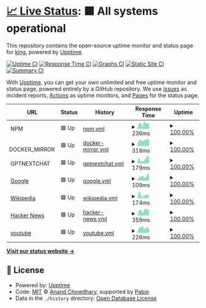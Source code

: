 # [📈 Live Status](https://king-king521.github.io/upptime): <!--live status--> **🟩 All systems operational**

This repository contains the open-source uptime monitor and status page for [king](https://king-king521.github.io/upptime), powered by [Upptime](https://github.com/upptime/upptime).

[![Uptime CI](https://github.com/king-king521/upptime/workflows/Uptime%20CI/badge.svg)](https://github.com/king-king521/upptime/actions?query=workflow%3A%22Uptime+CI%22)
[![Response Time CI](https://github.com/king-king521/upptime/workflows/Response%20Time%20CI/badge.svg)](https://github.com/king-king521/upptime/actions?query=workflow%3A%22Response+Time+CI%22)
[![Graphs CI](https://github.com/king-king521/upptime/workflows/Graphs%20CI/badge.svg)](https://github.com/king-king521/upptime/actions?query=workflow%3A%22Graphs+CI%22)
[![Static Site CI](https://github.com/king-king521/upptime/workflows/Static%20Site%20CI/badge.svg)](https://github.com/king-king521/upptime/actions?query=workflow%3A%22Static+Site+CI%22)
[![Summary CI](https://github.com/king-king521/upptime/workflows/Summary%20CI/badge.svg)](https://github.com/king-king521/upptime/actions?query=workflow%3A%22Summary+CI%22)

With [Upptime](https://upptime.js.org), you can get your own unlimited and free uptime monitor and status page, powered entirely by a GitHub repository. We use [Issues](https://github.com/king-king521/upptime/issues) as incident reports, [Actions](https://github.com/king-king521/upptime/actions) as uptime monitors, and [Pages](https://king-king521.github.io/upptime) for the status page.

<!--start: status pages-->
<!-- This summary is generated by Upptime (https://github.com/upptime/upptime) -->
<!-- Do not edit this manually, your changes will be overwritten -->
<!-- prettier-ignore -->
| URL | Status | History | Response Time | Uptime |
| --- | ------ | ------- | ------------- | ------ |
| <img alt="" src="https://icons.duckduckgo.com/ip3/null.ico" height="13"> NPM | 🟩 Up | [npm.yml](https://github.com/king-king521/upptime/commits/HEAD/history/npm.yml) | <details><summary><img alt="Response time graph" src="./graphs/npm/response-time-week.png" height="20"> 236ms</summary><br><a href="https://upptime.augi.top/history/npm"><img alt="Response time 210" src="https://img.shields.io/endpoint?url=https%3A%2F%2Fraw.githubusercontent.com%2Fking-king521%2Fupptime%2FHEAD%2Fapi%2Fnpm%2Fresponse-time.json"></a><br><a href="https://upptime.augi.top/history/npm"><img alt="24-hour response time 415" src="https://img.shields.io/endpoint?url=https%3A%2F%2Fraw.githubusercontent.com%2Fking-king521%2Fupptime%2FHEAD%2Fapi%2Fnpm%2Fresponse-time-day.json"></a><br><a href="https://upptime.augi.top/history/npm"><img alt="7-day response time 236" src="https://img.shields.io/endpoint?url=https%3A%2F%2Fraw.githubusercontent.com%2Fking-king521%2Fupptime%2FHEAD%2Fapi%2Fnpm%2Fresponse-time-week.json"></a><br><a href="https://upptime.augi.top/history/npm"><img alt="30-day response time 201" src="https://img.shields.io/endpoint?url=https%3A%2F%2Fraw.githubusercontent.com%2Fking-king521%2Fupptime%2FHEAD%2Fapi%2Fnpm%2Fresponse-time-month.json"></a><br><a href="https://upptime.augi.top/history/npm"><img alt="1-year response time 210" src="https://img.shields.io/endpoint?url=https%3A%2F%2Fraw.githubusercontent.com%2Fking-king521%2Fupptime%2FHEAD%2Fapi%2Fnpm%2Fresponse-time-year.json"></a></details> | <details><summary><a href="https://upptime.augi.top/history/npm">100.00%</a></summary><a href="https://upptime.augi.top/history/npm"><img alt="All-time uptime 98.98%" src="https://img.shields.io/endpoint?url=https%3A%2F%2Fraw.githubusercontent.com%2Fking-king521%2Fupptime%2FHEAD%2Fapi%2Fnpm%2Fuptime.json"></a><br><a href="https://upptime.augi.top/history/npm"><img alt="24-hour uptime 100.00%" src="https://img.shields.io/endpoint?url=https%3A%2F%2Fraw.githubusercontent.com%2Fking-king521%2Fupptime%2FHEAD%2Fapi%2Fnpm%2Fuptime-day.json"></a><br><a href="https://upptime.augi.top/history/npm"><img alt="7-day uptime 100.00%" src="https://img.shields.io/endpoint?url=https%3A%2F%2Fraw.githubusercontent.com%2Fking-king521%2Fupptime%2FHEAD%2Fapi%2Fnpm%2Fuptime-week.json"></a><br><a href="https://upptime.augi.top/history/npm"><img alt="30-day uptime 98.33%" src="https://img.shields.io/endpoint?url=https%3A%2F%2Fraw.githubusercontent.com%2Fking-king521%2Fupptime%2FHEAD%2Fapi%2Fnpm%2Fuptime-month.json"></a><br><a href="https://upptime.augi.top/history/npm"><img alt="1-year uptime 98.98%" src="https://img.shields.io/endpoint?url=https%3A%2F%2Fraw.githubusercontent.com%2Fking-king521%2Fupptime%2FHEAD%2Fapi%2Fnpm%2Fuptime-year.json"></a></details>
| <img alt="" src="https://icons.duckduckgo.com/ip3/null.ico" height="13"> DOCKER_MIRROR | 🟩 Up | [docker-mirror.yml](https://github.com/king-king521/upptime/commits/HEAD/history/docker-mirror.yml) | <details><summary><img alt="Response time graph" src="./graphs/docker-mirror/response-time-week.png" height="20"> 318ms</summary><br><a href="https://upptime.augi.top/history/docker-mirror"><img alt="Response time 321" src="https://img.shields.io/endpoint?url=https%3A%2F%2Fraw.githubusercontent.com%2Fking-king521%2Fupptime%2FHEAD%2Fapi%2Fdocker-mirror%2Fresponse-time.json"></a><br><a href="https://upptime.augi.top/history/docker-mirror"><img alt="24-hour response time 316" src="https://img.shields.io/endpoint?url=https%3A%2F%2Fraw.githubusercontent.com%2Fking-king521%2Fupptime%2FHEAD%2Fapi%2Fdocker-mirror%2Fresponse-time-day.json"></a><br><a href="https://upptime.augi.top/history/docker-mirror"><img alt="7-day response time 318" src="https://img.shields.io/endpoint?url=https%3A%2F%2Fraw.githubusercontent.com%2Fking-king521%2Fupptime%2FHEAD%2Fapi%2Fdocker-mirror%2Fresponse-time-week.json"></a><br><a href="https://upptime.augi.top/history/docker-mirror"><img alt="30-day response time 316" src="https://img.shields.io/endpoint?url=https%3A%2F%2Fraw.githubusercontent.com%2Fking-king521%2Fupptime%2FHEAD%2Fapi%2Fdocker-mirror%2Fresponse-time-month.json"></a><br><a href="https://upptime.augi.top/history/docker-mirror"><img alt="1-year response time 321" src="https://img.shields.io/endpoint?url=https%3A%2F%2Fraw.githubusercontent.com%2Fking-king521%2Fupptime%2FHEAD%2Fapi%2Fdocker-mirror%2Fresponse-time-year.json"></a></details> | <details><summary><a href="https://upptime.augi.top/history/docker-mirror">100.00%</a></summary><a href="https://upptime.augi.top/history/docker-mirror"><img alt="All-time uptime 100.00%" src="https://img.shields.io/endpoint?url=https%3A%2F%2Fraw.githubusercontent.com%2Fking-king521%2Fupptime%2FHEAD%2Fapi%2Fdocker-mirror%2Fuptime.json"></a><br><a href="https://upptime.augi.top/history/docker-mirror"><img alt="24-hour uptime 100.00%" src="https://img.shields.io/endpoint?url=https%3A%2F%2Fraw.githubusercontent.com%2Fking-king521%2Fupptime%2FHEAD%2Fapi%2Fdocker-mirror%2Fuptime-day.json"></a><br><a href="https://upptime.augi.top/history/docker-mirror"><img alt="7-day uptime 100.00%" src="https://img.shields.io/endpoint?url=https%3A%2F%2Fraw.githubusercontent.com%2Fking-king521%2Fupptime%2FHEAD%2Fapi%2Fdocker-mirror%2Fuptime-week.json"></a><br><a href="https://upptime.augi.top/history/docker-mirror"><img alt="30-day uptime 100.00%" src="https://img.shields.io/endpoint?url=https%3A%2F%2Fraw.githubusercontent.com%2Fking-king521%2Fupptime%2FHEAD%2Fapi%2Fdocker-mirror%2Fuptime-month.json"></a><br><a href="https://upptime.augi.top/history/docker-mirror"><img alt="1-year uptime 100.00%" src="https://img.shields.io/endpoint?url=https%3A%2F%2Fraw.githubusercontent.com%2Fking-king521%2Fupptime%2FHEAD%2Fapi%2Fdocker-mirror%2Fuptime-year.json"></a></details>
| <img alt="" src="https://icons.duckduckgo.com/ip3/null.ico" height="13"> GPTNEXTCHAT | 🟩 Up | [gptnextchat.yml](https://github.com/king-king521/upptime/commits/HEAD/history/gptnextchat.yml) | <details><summary><img alt="Response time graph" src="./graphs/gptnextchat/response-time-week.png" height="20"> 179ms</summary><br><a href="https://upptime.augi.top/history/gptnextchat"><img alt="Response time 208" src="https://img.shields.io/endpoint?url=https%3A%2F%2Fraw.githubusercontent.com%2Fking-king521%2Fupptime%2FHEAD%2Fapi%2Fgptnextchat%2Fresponse-time.json"></a><br><a href="https://upptime.augi.top/history/gptnextchat"><img alt="24-hour response time 108" src="https://img.shields.io/endpoint?url=https%3A%2F%2Fraw.githubusercontent.com%2Fking-king521%2Fupptime%2FHEAD%2Fapi%2Fgptnextchat%2Fresponse-time-day.json"></a><br><a href="https://upptime.augi.top/history/gptnextchat"><img alt="7-day response time 179" src="https://img.shields.io/endpoint?url=https%3A%2F%2Fraw.githubusercontent.com%2Fking-king521%2Fupptime%2FHEAD%2Fapi%2Fgptnextchat%2Fresponse-time-week.json"></a><br><a href="https://upptime.augi.top/history/gptnextchat"><img alt="30-day response time 205" src="https://img.shields.io/endpoint?url=https%3A%2F%2Fraw.githubusercontent.com%2Fking-king521%2Fupptime%2FHEAD%2Fapi%2Fgptnextchat%2Fresponse-time-month.json"></a><br><a href="https://upptime.augi.top/history/gptnextchat"><img alt="1-year response time 208" src="https://img.shields.io/endpoint?url=https%3A%2F%2Fraw.githubusercontent.com%2Fking-king521%2Fupptime%2FHEAD%2Fapi%2Fgptnextchat%2Fresponse-time-year.json"></a></details> | <details><summary><a href="https://upptime.augi.top/history/gptnextchat">100.00%</a></summary><a href="https://upptime.augi.top/history/gptnextchat"><img alt="All-time uptime 99.97%" src="https://img.shields.io/endpoint?url=https%3A%2F%2Fraw.githubusercontent.com%2Fking-king521%2Fupptime%2FHEAD%2Fapi%2Fgptnextchat%2Fuptime.json"></a><br><a href="https://upptime.augi.top/history/gptnextchat"><img alt="24-hour uptime 100.00%" src="https://img.shields.io/endpoint?url=https%3A%2F%2Fraw.githubusercontent.com%2Fking-king521%2Fupptime%2FHEAD%2Fapi%2Fgptnextchat%2Fuptime-day.json"></a><br><a href="https://upptime.augi.top/history/gptnextchat"><img alt="7-day uptime 100.00%" src="https://img.shields.io/endpoint?url=https%3A%2F%2Fraw.githubusercontent.com%2Fking-king521%2Fupptime%2FHEAD%2Fapi%2Fgptnextchat%2Fuptime-week.json"></a><br><a href="https://upptime.augi.top/history/gptnextchat"><img alt="30-day uptime 99.96%" src="https://img.shields.io/endpoint?url=https%3A%2F%2Fraw.githubusercontent.com%2Fking-king521%2Fupptime%2FHEAD%2Fapi%2Fgptnextchat%2Fuptime-month.json"></a><br><a href="https://upptime.augi.top/history/gptnextchat"><img alt="1-year uptime 99.97%" src="https://img.shields.io/endpoint?url=https%3A%2F%2Fraw.githubusercontent.com%2Fking-king521%2Fupptime%2FHEAD%2Fapi%2Fgptnextchat%2Fuptime-year.json"></a></details>
| <img alt="" src="https://icons.duckduckgo.com/ip3/www.google.com.ico" height="13"> [Google](https://www.google.com) | 🟩 Up | [google.yml](https://github.com/king-king521/upptime/commits/HEAD/history/google.yml) | <details><summary><img alt="Response time graph" src="./graphs/google/response-time-week.png" height="20"> 109ms</summary><br><a href="https://upptime.augi.top/history/google"><img alt="Response time 106" src="https://img.shields.io/endpoint?url=https%3A%2F%2Fraw.githubusercontent.com%2Fking-king521%2Fupptime%2FHEAD%2Fapi%2Fgoogle%2Fresponse-time.json"></a><br><a href="https://upptime.augi.top/history/google"><img alt="24-hour response time 104" src="https://img.shields.io/endpoint?url=https%3A%2F%2Fraw.githubusercontent.com%2Fking-king521%2Fupptime%2FHEAD%2Fapi%2Fgoogle%2Fresponse-time-day.json"></a><br><a href="https://upptime.augi.top/history/google"><img alt="7-day response time 109" src="https://img.shields.io/endpoint?url=https%3A%2F%2Fraw.githubusercontent.com%2Fking-king521%2Fupptime%2FHEAD%2Fapi%2Fgoogle%2Fresponse-time-week.json"></a><br><a href="https://upptime.augi.top/history/google"><img alt="30-day response time 112" src="https://img.shields.io/endpoint?url=https%3A%2F%2Fraw.githubusercontent.com%2Fking-king521%2Fupptime%2FHEAD%2Fapi%2Fgoogle%2Fresponse-time-month.json"></a><br><a href="https://upptime.augi.top/history/google"><img alt="1-year response time 106" src="https://img.shields.io/endpoint?url=https%3A%2F%2Fraw.githubusercontent.com%2Fking-king521%2Fupptime%2FHEAD%2Fapi%2Fgoogle%2Fresponse-time-year.json"></a></details> | <details><summary><a href="https://upptime.augi.top/history/google">100.00%</a></summary><a href="https://upptime.augi.top/history/google"><img alt="All-time uptime 100.00%" src="https://img.shields.io/endpoint?url=https%3A%2F%2Fraw.githubusercontent.com%2Fking-king521%2Fupptime%2FHEAD%2Fapi%2Fgoogle%2Fuptime.json"></a><br><a href="https://upptime.augi.top/history/google"><img alt="24-hour uptime 100.00%" src="https://img.shields.io/endpoint?url=https%3A%2F%2Fraw.githubusercontent.com%2Fking-king521%2Fupptime%2FHEAD%2Fapi%2Fgoogle%2Fuptime-day.json"></a><br><a href="https://upptime.augi.top/history/google"><img alt="7-day uptime 100.00%" src="https://img.shields.io/endpoint?url=https%3A%2F%2Fraw.githubusercontent.com%2Fking-king521%2Fupptime%2FHEAD%2Fapi%2Fgoogle%2Fuptime-week.json"></a><br><a href="https://upptime.augi.top/history/google"><img alt="30-day uptime 100.00%" src="https://img.shields.io/endpoint?url=https%3A%2F%2Fraw.githubusercontent.com%2Fking-king521%2Fupptime%2FHEAD%2Fapi%2Fgoogle%2Fuptime-month.json"></a><br><a href="https://upptime.augi.top/history/google"><img alt="1-year uptime 100.00%" src="https://img.shields.io/endpoint?url=https%3A%2F%2Fraw.githubusercontent.com%2Fking-king521%2Fupptime%2FHEAD%2Fapi%2Fgoogle%2Fuptime-year.json"></a></details>
| <img alt="" src="https://icons.duckduckgo.com/ip3/en.wikipedia.org.ico" height="13"> [Wikipedia](https://en.wikipedia.org) | 🟩 Up | [wikipedia.yml](https://github.com/king-king521/upptime/commits/HEAD/history/wikipedia.yml) | <details><summary><img alt="Response time graph" src="./graphs/wikipedia/response-time-week.png" height="20"> 174ms</summary><br><a href="https://upptime.augi.top/history/wikipedia"><img alt="Response time 246" src="https://img.shields.io/endpoint?url=https%3A%2F%2Fraw.githubusercontent.com%2Fking-king521%2Fupptime%2FHEAD%2Fapi%2Fwikipedia%2Fresponse-time.json"></a><br><a href="https://upptime.augi.top/history/wikipedia"><img alt="24-hour response time 180" src="https://img.shields.io/endpoint?url=https%3A%2F%2Fraw.githubusercontent.com%2Fking-king521%2Fupptime%2FHEAD%2Fapi%2Fwikipedia%2Fresponse-time-day.json"></a><br><a href="https://upptime.augi.top/history/wikipedia"><img alt="7-day response time 174" src="https://img.shields.io/endpoint?url=https%3A%2F%2Fraw.githubusercontent.com%2Fking-king521%2Fupptime%2FHEAD%2Fapi%2Fwikipedia%2Fresponse-time-week.json"></a><br><a href="https://upptime.augi.top/history/wikipedia"><img alt="30-day response time 198" src="https://img.shields.io/endpoint?url=https%3A%2F%2Fraw.githubusercontent.com%2Fking-king521%2Fupptime%2FHEAD%2Fapi%2Fwikipedia%2Fresponse-time-month.json"></a><br><a href="https://upptime.augi.top/history/wikipedia"><img alt="1-year response time 246" src="https://img.shields.io/endpoint?url=https%3A%2F%2Fraw.githubusercontent.com%2Fking-king521%2Fupptime%2FHEAD%2Fapi%2Fwikipedia%2Fresponse-time-year.json"></a></details> | <details><summary><a href="https://upptime.augi.top/history/wikipedia">100.00%</a></summary><a href="https://upptime.augi.top/history/wikipedia"><img alt="All-time uptime 100.00%" src="https://img.shields.io/endpoint?url=https%3A%2F%2Fraw.githubusercontent.com%2Fking-king521%2Fupptime%2FHEAD%2Fapi%2Fwikipedia%2Fuptime.json"></a><br><a href="https://upptime.augi.top/history/wikipedia"><img alt="24-hour uptime 100.00%" src="https://img.shields.io/endpoint?url=https%3A%2F%2Fraw.githubusercontent.com%2Fking-king521%2Fupptime%2FHEAD%2Fapi%2Fwikipedia%2Fuptime-day.json"></a><br><a href="https://upptime.augi.top/history/wikipedia"><img alt="7-day uptime 100.00%" src="https://img.shields.io/endpoint?url=https%3A%2F%2Fraw.githubusercontent.com%2Fking-king521%2Fupptime%2FHEAD%2Fapi%2Fwikipedia%2Fuptime-week.json"></a><br><a href="https://upptime.augi.top/history/wikipedia"><img alt="30-day uptime 100.00%" src="https://img.shields.io/endpoint?url=https%3A%2F%2Fraw.githubusercontent.com%2Fking-king521%2Fupptime%2FHEAD%2Fapi%2Fwikipedia%2Fuptime-month.json"></a><br><a href="https://upptime.augi.top/history/wikipedia"><img alt="1-year uptime 100.00%" src="https://img.shields.io/endpoint?url=https%3A%2F%2Fraw.githubusercontent.com%2Fking-king521%2Fupptime%2FHEAD%2Fapi%2Fwikipedia%2Fuptime-year.json"></a></details>
| <img alt="" src="https://icons.duckduckgo.com/ip3/news.ycombinator.com.ico" height="13"> [Hacker News](https://news.ycombinator.com) | 🟩 Up | [hacker-news.yml](https://github.com/king-king521/upptime/commits/HEAD/history/hacker-news.yml) | <details><summary><img alt="Response time graph" src="./graphs/hacker-news/response-time-week.png" height="20"> 359ms</summary><br><a href="https://upptime.augi.top/history/hacker-news"><img alt="Response time 356" src="https://img.shields.io/endpoint?url=https%3A%2F%2Fraw.githubusercontent.com%2Fking-king521%2Fupptime%2FHEAD%2Fapi%2Fhacker-news%2Fresponse-time.json"></a><br><a href="https://upptime.augi.top/history/hacker-news"><img alt="24-hour response time 440" src="https://img.shields.io/endpoint?url=https%3A%2F%2Fraw.githubusercontent.com%2Fking-king521%2Fupptime%2FHEAD%2Fapi%2Fhacker-news%2Fresponse-time-day.json"></a><br><a href="https://upptime.augi.top/history/hacker-news"><img alt="7-day response time 359" src="https://img.shields.io/endpoint?url=https%3A%2F%2Fraw.githubusercontent.com%2Fking-king521%2Fupptime%2FHEAD%2Fapi%2Fhacker-news%2Fresponse-time-week.json"></a><br><a href="https://upptime.augi.top/history/hacker-news"><img alt="30-day response time 316" src="https://img.shields.io/endpoint?url=https%3A%2F%2Fraw.githubusercontent.com%2Fking-king521%2Fupptime%2FHEAD%2Fapi%2Fhacker-news%2Fresponse-time-month.json"></a><br><a href="https://upptime.augi.top/history/hacker-news"><img alt="1-year response time 356" src="https://img.shields.io/endpoint?url=https%3A%2F%2Fraw.githubusercontent.com%2Fking-king521%2Fupptime%2FHEAD%2Fapi%2Fhacker-news%2Fresponse-time-year.json"></a></details> | <details><summary><a href="https://upptime.augi.top/history/hacker-news">100.00%</a></summary><a href="https://upptime.augi.top/history/hacker-news"><img alt="All-time uptime 100.00%" src="https://img.shields.io/endpoint?url=https%3A%2F%2Fraw.githubusercontent.com%2Fking-king521%2Fupptime%2FHEAD%2Fapi%2Fhacker-news%2Fuptime.json"></a><br><a href="https://upptime.augi.top/history/hacker-news"><img alt="24-hour uptime 100.00%" src="https://img.shields.io/endpoint?url=https%3A%2F%2Fraw.githubusercontent.com%2Fking-king521%2Fupptime%2FHEAD%2Fapi%2Fhacker-news%2Fuptime-day.json"></a><br><a href="https://upptime.augi.top/history/hacker-news"><img alt="7-day uptime 100.00%" src="https://img.shields.io/endpoint?url=https%3A%2F%2Fraw.githubusercontent.com%2Fking-king521%2Fupptime%2FHEAD%2Fapi%2Fhacker-news%2Fuptime-week.json"></a><br><a href="https://upptime.augi.top/history/hacker-news"><img alt="30-day uptime 100.00%" src="https://img.shields.io/endpoint?url=https%3A%2F%2Fraw.githubusercontent.com%2Fking-king521%2Fupptime%2FHEAD%2Fapi%2Fhacker-news%2Fuptime-month.json"></a><br><a href="https://upptime.augi.top/history/hacker-news"><img alt="1-year uptime 100.00%" src="https://img.shields.io/endpoint?url=https%3A%2F%2Fraw.githubusercontent.com%2Fking-king521%2Fupptime%2FHEAD%2Fapi%2Fhacker-news%2Fuptime-year.json"></a></details>
| <img alt="" src="https://icons.duckduckgo.com/ip3/www.youtube.com.ico" height="13"> [youtube](https://www.youtube.com) | 🟩 Up | [youtube.yml](https://github.com/king-king521/upptime/commits/HEAD/history/youtube.yml) | <details><summary><img alt="Response time graph" src="./graphs/youtube/response-time-week.png" height="20"> 226ms</summary><br><a href="https://upptime.augi.top/history/youtube"><img alt="Response time 225" src="https://img.shields.io/endpoint?url=https%3A%2F%2Fraw.githubusercontent.com%2Fking-king521%2Fupptime%2FHEAD%2Fapi%2Fyoutube%2Fresponse-time.json"></a><br><a href="https://upptime.augi.top/history/youtube"><img alt="24-hour response time 233" src="https://img.shields.io/endpoint?url=https%3A%2F%2Fraw.githubusercontent.com%2Fking-king521%2Fupptime%2FHEAD%2Fapi%2Fyoutube%2Fresponse-time-day.json"></a><br><a href="https://upptime.augi.top/history/youtube"><img alt="7-day response time 226" src="https://img.shields.io/endpoint?url=https%3A%2F%2Fraw.githubusercontent.com%2Fking-king521%2Fupptime%2FHEAD%2Fapi%2Fyoutube%2Fresponse-time-week.json"></a><br><a href="https://upptime.augi.top/history/youtube"><img alt="30-day response time 222" src="https://img.shields.io/endpoint?url=https%3A%2F%2Fraw.githubusercontent.com%2Fking-king521%2Fupptime%2FHEAD%2Fapi%2Fyoutube%2Fresponse-time-month.json"></a><br><a href="https://upptime.augi.top/history/youtube"><img alt="1-year response time 225" src="https://img.shields.io/endpoint?url=https%3A%2F%2Fraw.githubusercontent.com%2Fking-king521%2Fupptime%2FHEAD%2Fapi%2Fyoutube%2Fresponse-time-year.json"></a></details> | <details><summary><a href="https://upptime.augi.top/history/youtube">100.00%</a></summary><a href="https://upptime.augi.top/history/youtube"><img alt="All-time uptime 100.00%" src="https://img.shields.io/endpoint?url=https%3A%2F%2Fraw.githubusercontent.com%2Fking-king521%2Fupptime%2FHEAD%2Fapi%2Fyoutube%2Fuptime.json"></a><br><a href="https://upptime.augi.top/history/youtube"><img alt="24-hour uptime 100.00%" src="https://img.shields.io/endpoint?url=https%3A%2F%2Fraw.githubusercontent.com%2Fking-king521%2Fupptime%2FHEAD%2Fapi%2Fyoutube%2Fuptime-day.json"></a><br><a href="https://upptime.augi.top/history/youtube"><img alt="7-day uptime 100.00%" src="https://img.shields.io/endpoint?url=https%3A%2F%2Fraw.githubusercontent.com%2Fking-king521%2Fupptime%2FHEAD%2Fapi%2Fyoutube%2Fuptime-week.json"></a><br><a href="https://upptime.augi.top/history/youtube"><img alt="30-day uptime 100.00%" src="https://img.shields.io/endpoint?url=https%3A%2F%2Fraw.githubusercontent.com%2Fking-king521%2Fupptime%2FHEAD%2Fapi%2Fyoutube%2Fuptime-month.json"></a><br><a href="https://upptime.augi.top/history/youtube"><img alt="1-year uptime 100.00%" src="https://img.shields.io/endpoint?url=https%3A%2F%2Fraw.githubusercontent.com%2Fking-king521%2Fupptime%2FHEAD%2Fapi%2Fyoutube%2Fuptime-year.json"></a></details>

<!--end: status pages-->

[**Visit our status website →**](https://king-king521.github.io/upptime)

## 📄 License

- Powered by: [Upptime](https://github.com/upptime/upptime)
- Code: [MIT](./LICENSE) © [Anand Chowdhary](https://anandchowdhary.com), supported by [Pabio](https://pabio.com)
- Data in the `./history` directory: [Open Database License](https://opendatacommons.org/licenses/odbl/1-0/)
